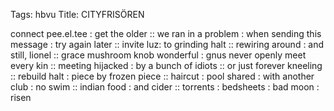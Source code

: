 Tags: hbvu
Title: CITYFRISÖREN
  
connect pee.el.tee : get the older :: we ran in a problem : when sending this message : try again later :: invite luz: to grinding halt :: rewiring around : and still, lionel :: grace mushroom knob wonderful : gnus never openly meet every kin ::  meeting hijacked : by a bunch of idiots :: or just forever kneeling :: rebuild halt : piece by frozen piece :: haircut : pool shared : with another club : no swim :: indian food : and cider :: torrents : bedsheets : bad moon : risen